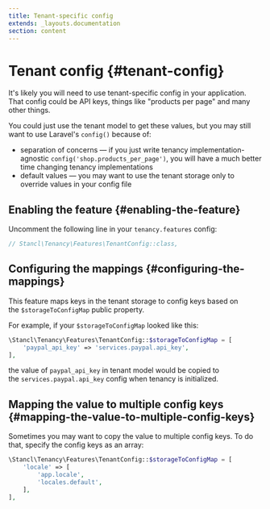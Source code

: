 ```yaml
---
title: Tenant-specific config
extends: _layouts.documentation
section: content
---
```


# Tenant config {#tenant-config}

It's likely you will need to use tenant-specific config in your application. That config could be API keys, things like "products per page" and many other things.

You could just use the tenant model to get these values, but you may still want to use Laravel's `config()` because of:

- separation of concerns — if you just write tenancy implementation-agnostic `config('shop.products_per_page')`, you will have a much better time changing tenancy implementations
- default values — you may want to use the tenant storage only to override values in your config file

## **Enabling the feature** {#enabling-the-feature}

Uncomment the following line in your `tenancy.features` config:

```php
// Stancl\Tenancy\Features\TenantConfig::class,
```

## **Configuring the mappings** {#configuring-the-mappings}

This feature maps keys in the tenant storage to config keys based on the `$storageToConfigMap` public property.

For example, if your `$storageToConfigMap` looked like this:

```php
\Stancl\Tenancy\Features\TenantConfig::$storageToConfigMap = [
    'paypal_api_key' => 'services.paypal.api_key',
],
```

the value of `paypal_api_key` in tenant model would be copied to the `services.paypal.api_key` config when tenancy is initialized.

## Mapping the value to multiple config keys {#mapping-the-value-to-multiple-config-keys}

Sometimes you may want to copy the value to multiple config keys. To do that, specify the config keys as an array:

```php
\Stancl\Tenancy\Features\TenantConfig::$storageToConfigMap = [
    'locale' => [
        'app.locale',
        'locales.default',
    ],
],
```

